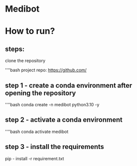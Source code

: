 # Medibot

# How to run?
## steps:

clone the  repository

''''bash
project repo: https://github.com/

## step 1 - create a conda environment after opening the repository

''''bash
conda create -n medibot python3.10 -y

## step 2 - activate a conda environment

''''bash
conda activate medibot

## step 3 - install the  requirements

pip - install -r requirement.txt
